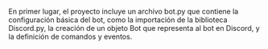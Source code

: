 En primer lugar, el proyecto incluye un archivo bot.py que contiene la configuración básica del bot, como la importación de la biblioteca Discord.py, la creación de un objeto Bot que representa al bot en Discord, y la definición de comandos y eventos.
